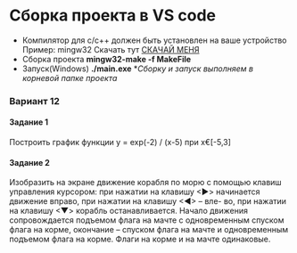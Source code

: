 # Сборка проекта в VS code
* Компилятор для с/с++ должен быть установлен на ваше устройство
Пример: mingw32
Скачать тут [СКАЧАЙ МЕНЯ](https://sourceforge.net/projects/mingw-w64/)
* Сборка проекта **mingw32-make -f MakeFile**
* Запуск(Windows) **./main.exe**
**Сборку и запуск выполняем в корневой папке проекта*


### Вариант 12
#### Задание 1
Построить график функции 
y = exp(-2) / (x-5)
при x€[-5,3]


#### Задание 2
Изобразить на экране движение корабля по морю с помощью клавиш управления курсором:
при нажатии на клавишу <►> начинается движение вправо, при нажатии на клавишу <◄> – вле-
во, при нажатии на клавишу <▼> корабль останавливается. Начало движения сопровождается
подъемом флага на мачте с одновременным спуском флага на корме, окончание – спуском флага
на мачте и одновременным подъемом флага на корме. Флаги на корме и на мачте одинаковые.